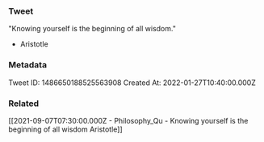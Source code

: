 ### Tweet
"Knowing yourself is the beginning of all wisdom."

- Aristotle

### Metadata
Tweet ID: 1486650188525563908
Created At: 2022-01-27T10:40:00.000Z

### Related
[[2021-09-07T07:30:00.000Z - Philosophy_Qu - Knowing yourself is the beginning of all wisdom Aristotle]]

